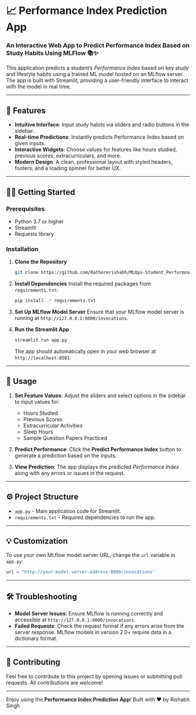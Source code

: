 # 📈 Performance Index Prediction App

### An Interactive Web App to Predict Performance Index Based on Study Habits Using MLFlow 📚✨

This application predicts a student’s *Performance Index* based on key study and lifestyle habits using a trained ML model hosted on an MLflow server. The app is built with Streamlit, providing a user-friendly interface to interact with the model in real time.

---

## 🚀 Features

- **Intuitive Interface**: Input study habits via sliders and radio buttons in the sidebar.
- **Real-time Predictions**: Instantly predicts Performance Index based on given inputs.
- **Interactive Widgets**: Choose values for features like hours studied, previous scores, extracurriculars, and more.
- **Modern Design**: A clean, professional layout with styled headers, footers, and a loading spinner for better UX.

---

## 🧑‍💻 Getting Started

### Prerequisites

- Python 3.7 or higher
- Streamlit
- Requests library

### Installation

1. **Clone the Repository**
   ```bash
   git clone https://github.com/Rathorerishabh/MLOps-Student_Performnace_Indicator.git
   ```

2. **Install Dependencies**
   Install the required packages from `requirements.txt`:
   ```bash
   pip install -r requirements.txt
   ```

3. **Set Up MLflow Model Server**
   Ensure that your MLflow model server is running at `http://127.0.0.1:8000/invocations`.

4. **Run the Streamlit App**
   ```bash
   streamlit run app.py
   ```

   The app should automatically open in your web browser at `http://localhost:8501`.

---

## 📝 Usage

1. **Set Feature Values**: Adjust the sliders and select options in the sidebar to input values for:
   - Hours Studied
   - Previous Scores
   - Extracurricular Activities
   - Sleep Hours
   - Sample Question Papers Practiced

2. **Predict Performance**: Click the **Predict Performance Index** button to generate a prediction based on the inputs.

3. **View Prediction**: The app displays the predicted *Performance Index* along with any errors or issues in the request.

---

## ⚙️ Project Structure

- `app.py` - Main application code for Streamlit.
- `requirements.txt` - Required dependencies to run the app.

---

## 💡 Customization

To use your own MLflow model server URL, change the `url` variable in `app.py`:

```python
url = "http://your-model-server-address:8000/invocations"
```

---

## 🛠 Troubleshooting

- **Model Server Issues**: Ensure MLflow is running correctly and accessible at `http://127.0.0.1:8000/invocations`.
- **Failed Requests**: Check the request format if any errors arise from the server response. MLflow models in version 2.0+ require data in a dictionary format.

---

## 🤝 Contributing

Feel free to contribute to this project by opening issues or submitting pull requests. All contributions are welcome!

---

Enjoy using the **Performance Index Prediction App**! Built with ❤️ by Rishabh Singh
